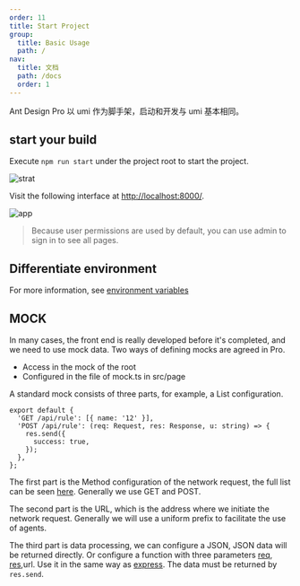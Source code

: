 ```yaml
---
order: 11
title: Start Project
group:
  title: Basic Usage
  path: /
nav:
  title: 文档
  path: /docs
  order: 1
---
```


Ant Design Pro 以 umi 作为脚手架，启动和开发与 umi 基本相同。

## start your build

Execute `npm run start` under the project root to start the project.

![strat](https://gw.alipayobjects.com/zos/antfincdn/%26df0HXZbRD/4B634700-7C4F-44BA-A45C-E250601C8971.png)

Visit the following interface at [http://localhost:8000/](http://localhost:8000/).

![app](https://gw.alipayobjects.com/zos/antfincdn/9bvHFQRjep/0B7EE9A4-2CD7-4626-9B8E-DEEA85EE2126.png)

> Because user permissions are used by default, you can use admin to sign in to see all pages.

## Differentiate environment

For more information, see [environment variables](/docs/environment-manage)

## MOCK

In many cases, the front end is really developed before it's completed, and we need to use mock data. Two ways of defining mocks are agreed in Pro.

- Access in the mock of the root
- Configured in the file of mock.ts in src/page

A standard mock consists of three parts, for example, a List configuration.

```tsx | pure
export default {
  'GET /api/rule': [{ name: '12' }],
  'POST /api/rule': (req: Request, res: Response, u: string) => {
    res.send({
      success: true,
    });
  },
};
```

The first part is the Method configuration of the network request, the full list can be seen [here](https://developer.mozilla.org/zh-CN/docs/web/HTTP/Methods). Generally we use GET and POST.

The second part is the URL, which is the address where we initiate the network request. Generally we will use a uniform prefix to facilitate the use of agents.

The third part is data processing, we can configure a JSON, JSON data will be returned directly. Or configure a function with three parameters [req](https://expressjs.com/en/4x/api.html#req), [res](https://expressjs.com/en/4x/api.html#res),url. Use it in the same way as [express](https://expressjs.com/). The data must be returned by `res.send`.
